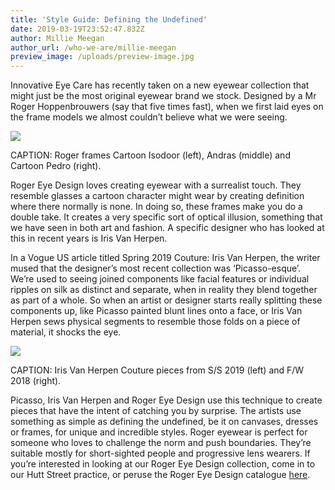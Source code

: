 ```yaml
---
title: 'Style Guide: Defining the Undefined'
date: 2019-03-19T23:52:47.832Z
author: Millie Meegan
author_url: /who-we-are/millie-meegan
preview_image: /uploads/preview-image.jpg
---
```

Innovative Eye Care has recently taken on a new eyewear collection that might just be the most original eyewear brand we stock. Designed by a Mr Roger Hoppenbrouwers (say that five times fast), when we first laid eyes on the frame models we almost couldn’t believe what we were seeing. 

![](/uploads/red.jpg)

CAPTION: Roger frames Cartoon Isodoor (left), Andras (middle) and Cartoon Pedro (right).

Roger Eye Design loves creating eyewear with a surrealist touch. They resemble glasses a cartoon character might wear by creating definition where there normally is none. In doing so, these frames make you do a double take. It creates a very specific sort of optical illusion, something that we have seen in both art and fashion. A specific designer who has looked at this in recent years is Iris Van Herpen.

In a Vogue US article titled Spring 2019 Couture: Iris Van Herpen, the writer mused that the designer’s most recent collection was ‘Picasso-esque’. We’re used to seeing joined components like facial features or individual ripples on silk as distinct and separate, when in reality they blend together as part of a whole. So when an artist or designer starts really splitting these components up, like Picasso painted blunt lines onto a face, or Iris Van Herpen sews physical segments to resemble those folds on a piece of material, it shocks the eye.

![](/uploads/iris-van-herpen.jpg)

CAPTION: Iris Van Herpen Couture pieces from S/S 2019 (left) and F/W 2018 (right).

Picasso, Iris Van Herpen and Roger Eye Design use this technique to create pieces that have the intent of catching you by surprise. The artists use something as simple as defining the undefined, be it on canvases, dresses or frames, for unique and incredible styles. Roger eyewear is perfect for someone who loves to challenge the norm and push boundaries. They’re suitable mostly for short-sighted people and progressive lens wearers. If you’re interested in looking at our Roger Eye Design collection, come in to our Hutt Street practice, or peruse the Roger Eye Design catalogue [here](https://www.rogereyedesign.com/Catalog.html).
